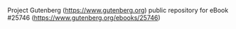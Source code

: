 Project Gutenberg (https://www.gutenberg.org) public repository for eBook #25746 (https://www.gutenberg.org/ebooks/25746)
